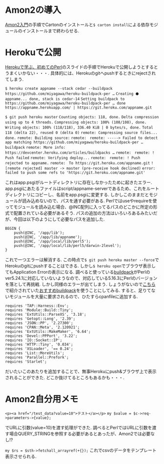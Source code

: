 # Amon2の導入
[Amon2入門](https://github.com/perl-entrance-org/Perl-Entrance-Textbook/blob/master/amon2/1.md)の手順でCartonのインストールと`$ carton install`による依存モジュールのインストールまで終わらせる.

# Herokuで公開
[Herokuで学ぶ、初めてのPerl](http://sssslide.com/speakerdeck.com/akiym/herokudexue-bu-chu-metefalseperl#105)のスライドの手順でHerokuで公開しようとするとうまくいかない・・・.
具体的には、Herokuのgitへpushするときにrejectされてしまう.

`$ heroku create appname --stack cedar --buildpack https://github.com/miyagawa/heroku-buildpack-per …`
`Creating ⬢ appname... done, stack is cedar-14`
`Setting buildpack to https://github.com/miyagawa/heroku-buildpack-per … done`
`https://appname.herokuapp.com/ | https://git.heroku.com/appname.git`

`$ git push heroku master`
`Counting objects: 118, done.`
`Delta compression using up to 4 threads.`
`Compressing objects: 100% (108/108), done.`
`Writing objects: 100% (118/118), 336.40 KiB | 0 bytes/s, done.`
`Total 118 (delta 22), reused 0 (delta 0)`
`remote: Compressing source files... done.`
`remote: Building source:`
`remote: `
`remote: -----> Failed to detect app matching https://github.com/miyagawa/heroku-buildpack-per … buildpack`
`remote: More info: https://devcenter.heroku.com/articles/buildpacks …`
`remote: `
`remote: ! Push failed`
`remote: Verifying deploy...`
`remote: `
`remote: ! Push rejected to appname.`
`remote: `
`To https://git.heroku.com/appname.git`
`! [remote rejected] master -> master (pre-receive hook declined)`
`error: failed to push some refs to 'https://git.heroku.com/appname.git'`

これはapp.psgiがルートディレクトリに存在しなかったために起きたエラー.
app.psgiにあたるファイルはscript/appname-serverであるため、これをルートディレクトリにコピーし、名前をapp.psgiに変更する.
しかしこのままだとモジュールが読み込めないので、パスを通す必要がある.
Perlではuseやrequireを使ってモジュールを読み込む場合、@INC配列に入ってるパスのどこかに所定の形式で配置されている必要があるそう.
パスの追加の方法はいろいろあるみたいだが、今回は以下のようにして必要なパスを追加した.

```html:app.psgi
BEGIN {
    push(@INC, '/app/lib');
    push(@INC, '/app/lib/appname');
    push(@INC, '/app/local/lib/perl5');
    push(@INC, '/app/local/lib/perl5/darwin-2level');
}
```

これで一つエラーは解消する.
この時点で`$ git push heroku master --force`でHerokuのgitにpushすることはできる.
しかし`$ heroku open`でブラウザ表示してもApplication Errorの表示になる.
調べると使っている[buildpack](https://github.com/miyagawa/heroku-buildpack-perl/tree/carton)がPerlのver5.24.1に対応していないようなので、対応している5.16.3にPerlのバージョンを落として再挑戦.
しかし同様のエラーが出てしまう.
しょうがないので[こちら](http://qiita.com/vzvu3k6k/items/6d893462c790742ed230)で紹介されていた[おすすめbuildpack](https://github.com/pnu/heroku-buildpack-perl)を使うことにしてみる.
すると、足りてないモジュールを大量に要求されるので、ひたすらcpanfileに追加する.

```html:cpanfile
requires 'TAP::Harness::Env';
requires 'Module::Build::Tiny';
requires 'ExtUtils::ParseXS', '3.18';
requires 'Getopt::Long', '2.39';
requires 'JSON::PP', '2.27300';
requires 'CPAN::Meta', '2.120921';
requires 'ExtUtils::MakeMaker', '6.64';
requires 'Devel::PPPort', '3.22';
requires 'IO::Socket::IP';
requires 'HTTP::Tiny', '0.034';
requires 'XSLoader', '== 0.24';
requires 'List::MoreUtils';
requires 'Parallel::Prefork';
requires 'Starlet';
```

だいたいこのあたりを追加することで、無事Herokuにpush&ブラウザ上で表示されることができた.
どこか抜けてるところもあるかも・・・.

# Amon2自分用メモ
`<p><a href="/test_data?value=10">テスト</a></p>`
`my $value = $c->req->parameters->{value};`

でURLに引数(value=10)を渡す処理ができた.
調べるとPerlではURLに引数を渡す場合QUERY_STRINGを参照する必要があるとあったが、Amon2では必要なし!?

`my $rs = $sth->fetchall_arrayref(+{});`
これでcsvのデータをテンプレート表示させられる.





